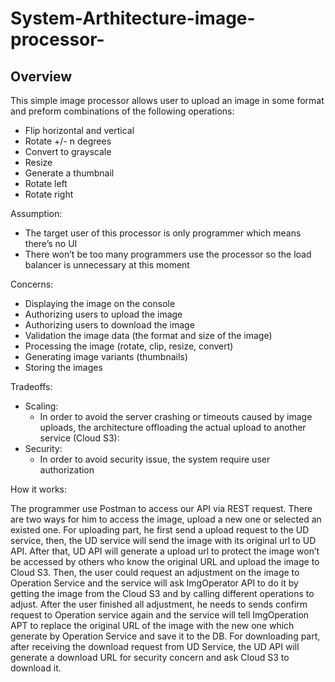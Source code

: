 # System-Arthitecture-image-processor-
## Overview
This simple image processor allows user to upload an image in some format and preform combinations of the following operations:
* Flip horizontal and vertical
* Rotate +/- n degrees
* Convert to grayscale
* Resize
* Generate a thumbnail
* Rotate left
* Rotate right

Assumption:
* The target user of this processor is only programmer which means there’s no UI
* There won’t be too many programmers use  the processor so the load balancer is unnecessary at this moment

Concerns:
* Displaying the image on the console
* Authorizing users to upload the image
* Authorizing users to download the image
* Validation the image data (the format and size of the image)
* Processing the image (rotate, clip, resize, convert)
* Generating image variants (thumbnails)
* Storing the images  

Tradeoffs:
* Scaling:
  - In order to avoid the server crashing or timeouts caused by image uploads, the architecture offloading the actual upload to another service (Cloud S3):
* Security:
  - In order to avoid security issue, the system require user authorization
  
How it works:

The programmer use Postman to access our API via REST request. There are two ways for him to access the image, upload a new one or selected an existed one.  For uploading part, he first send a upload request to the UD service, then, the UD service will send the image with its original url to UD API.  After that, UD API will generate a upload url to protect the image won’t be accessed by others who know the original URL and upload the image to Cloud S3. Then,  the user could request an adjustment on the image to Operation Service and the service will ask ImgOperator API to do it by getting the image from the Cloud S3 and by calling different operations to adjust.  After the user finished all adjustment, he needs to sends confirm request to Operation service again and the service will tell ImgOperation APT to replace the original URL of the image with the new one which generate by Operation Service and save  it to the DB.  For downloading part, after receiving the download request from UD Service, the UD API will generate a download URL for security concern and ask Cloud S3 to download it.
